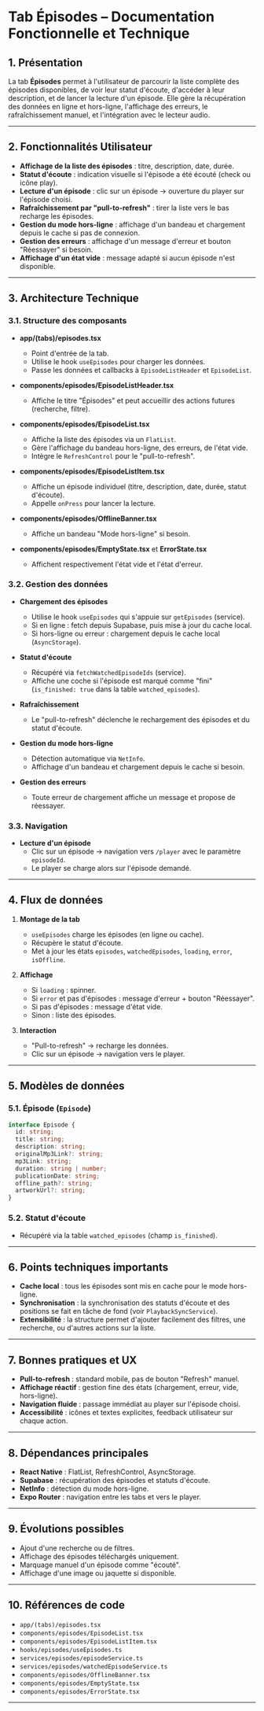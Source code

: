 # Tab Épisodes – Documentation Fonctionnelle et Technique

## 1. Présentation

La tab **Épisodes** permet à l'utilisateur de parcourir la liste complète des épisodes disponibles, de voir leur statut d'écoute, d'accéder à leur description, et de lancer la lecture d'un épisode. Elle gère la récupération des données en ligne et hors-ligne, l'affichage des erreurs, le rafraîchissement manuel, et l'intégration avec le lecteur audio.

---

## 2. Fonctionnalités Utilisateur

- **Affichage de la liste des épisodes** : titre, description, date, durée.
- **Statut d'écoute** : indication visuelle si l'épisode a été écouté (check ou icône play).
- **Lecture d'un épisode** : clic sur un épisode → ouverture du player sur l'épisode choisi.
- **Rafraîchissement par "pull-to-refresh"** : tirer la liste vers le bas recharge les épisodes.
- **Gestion du mode hors-ligne** : affichage d'un bandeau et chargement depuis le cache si pas de connexion.
- **Gestion des erreurs** : affichage d'un message d'erreur et bouton "Réessayer" si besoin.
- **Affichage d'un état vide** : message adapté si aucun épisode n'est disponible.

---

## 3. Architecture Technique

### 3.1. Structure des composants

- **app/(tabs)/episodes.tsx**
  - Point d'entrée de la tab.
  - Utilise le hook `useEpisodes` pour charger les données.
  - Passe les données et callbacks à `EpisodeListHeader` et `EpisodeList`.

- **components/episodes/EpisodeListHeader.tsx**
  - Affiche le titre "Épisodes" et peut accueillir des actions futures (recherche, filtre).

- **components/episodes/EpisodeList.tsx**
  - Affiche la liste des épisodes via un `FlatList`.
  - Gère l'affichage du bandeau hors-ligne, des erreurs, de l'état vide.
  - Intègre le `RefreshControl` pour le "pull-to-refresh".

- **components/episodes/EpisodeListItem.tsx**
  - Affiche un épisode individuel (titre, description, date, durée, statut d'écoute).
  - Appelle `onPress` pour lancer la lecture.

- **components/episodes/OfflineBanner.tsx**
  - Affiche un bandeau "Mode hors-ligne" si besoin.

- **components/episodes/EmptyState.tsx** et **ErrorState.tsx**
  - Affichent respectivement l'état vide et l'état d'erreur.

### 3.2. Gestion des données

- **Chargement des épisodes**
  - Utilise le hook `useEpisodes` qui s'appuie sur `getEpisodes` (service).
  - Si en ligne : fetch depuis Supabase, puis mise à jour du cache local.
  - Si hors-ligne ou erreur : chargement depuis le cache local (`AsyncStorage`).

- **Statut d'écoute**
  - Récupéré via `fetchWatchedEpisodeIds` (service).
  - Affiche une coche si l'épisode est marqué comme "fini" (`is_finished: true` dans la table `watched_episodes`).

- **Rafraîchissement**
  - Le "pull-to-refresh" déclenche le rechargement des épisodes et du statut d'écoute.

- **Gestion du mode hors-ligne**
  - Détection automatique via `NetInfo`.
  - Affichage d'un bandeau et chargement depuis le cache si besoin.

- **Gestion des erreurs**
  - Toute erreur de chargement affiche un message et propose de réessayer.

### 3.3. Navigation

- **Lecture d'un épisode**
  - Clic sur un épisode → navigation vers `/player` avec le paramètre `episodeId`.
  - Le player se charge alors sur l'épisode demandé.

---

## 4. Flux de données

1. **Montage de la tab**
   - `useEpisodes` charge les épisodes (en ligne ou cache).
   - Récupère le statut d'écoute.
   - Met à jour les états `episodes`, `watchedEpisodes`, `loading`, `error`, `isOffline`.

2. **Affichage**
   - Si `loading` : spinner.
   - Si `error` et pas d'épisodes : message d'erreur + bouton "Réessayer".
   - Si pas d'épisodes : message d'état vide.
   - Sinon : liste des épisodes.

3. **Interaction**
   - "Pull-to-refresh" → recharge les données.
   - Clic sur un épisode → navigation vers le player.

---

## 5. Modèles de données

### 5.1. Épisode (`Episode`)

```ts
interface Episode {
  id: string;
  title: string;
  description: string;
  originalMp3Link?: string;
  mp3Link: string;
  duration: string | number;
  publicationDate: string;
  offline_path?: string;
  artworkUrl?: string;
}
```

### 5.2. Statut d'écoute

- Récupéré via la table `watched_episodes` (champ `is_finished`).

---

## 6. Points techniques importants

- **Cache local** : tous les épisodes sont mis en cache pour le mode hors-ligne.
- **Synchronisation** : la synchronisation des statuts d'écoute et des positions se fait en tâche de fond (voir `PlaybackSyncService`).
- **Extensibilité** : la structure permet d'ajouter facilement des filtres, une recherche, ou d'autres actions sur la liste.

---

## 7. Bonnes pratiques et UX

- **Pull-to-refresh** : standard mobile, pas de bouton "Refresh" manuel.
- **Affichage réactif** : gestion fine des états (chargement, erreur, vide, hors-ligne).
- **Navigation fluide** : passage immédiat au player sur l'épisode choisi.
- **Accessibilité** : icônes et textes explicites, feedback utilisateur sur chaque action.

---

## 8. Dépendances principales

- **React Native** : FlatList, RefreshControl, AsyncStorage.
- **Supabase** : récupération des épisodes et statuts d'écoute.
- **NetInfo** : détection du mode hors-ligne.
- **Expo Router** : navigation entre les tabs et vers le player.

---

## 9. Évolutions possibles

- Ajout d'une recherche ou de filtres.
- Affichage des épisodes téléchargés uniquement.
- Marquage manuel d'un épisode comme "écouté".
- Affichage d'une image ou jaquette si disponible.

---

## 10. Références de code

- `app/(tabs)/episodes.tsx`
- `components/episodes/EpisodeList.tsx`
- `components/episodes/EpisodeListItem.tsx`
- `hooks/episodes/useEpisodes.ts`
- `services/episodes/episodeService.ts`
- `services/episodes/watchedEpisodeService.ts`
- `components/episodes/OfflineBanner.tsx`
- `components/episodes/EmptyState.tsx`
- `components/episodes/ErrorState.tsx`

---